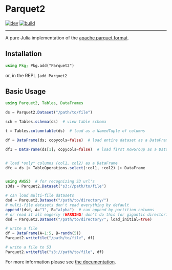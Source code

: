 # Parquet2

[![dev](https://img.shields.io/badge/docs-latest-blue?style=for-the-badge&logo=julia)](https://ExpandingMan.gitlab.io/Parquet2.jl/)
[![build](https://img.shields.io/gitlab/pipeline/ExpandingMan/Parquet2.jl/master?style=for-the-badge)](https://gitlab.com/ExpandingMan/Parquet2.jl/-/pipelines)

----------------------------------------------------

A pure Julia implementation of the [apache parquet
format](https://github.com/apache/parquet-format).

## Installation
```julia
using Pkg; Pkg.add("Parquet2")
```
or, in the REPL `]add Parquet2`

## Basic Usage
```julia
using Parquet2, Tables, DataFrames

ds = Parquet2.Dataset("/path/to/file")

sch = Tables.schema(ds)  # view table schema

t = Tables.columntable(ds)  # load as a NamedTuple of columns

df = DataFrame(ds; copycols=false)  # load entire dataset as a DataFrame

df1 = DataFrame(ds[1]; copycols=false)  # load first RowGroup as a DataFrame


# load *only* columns (col1, col2) as a DataFrame
dfc = ds |> TableOperations.select(:col1, :col2) |> DataFrame


using AWSS3  # for recognizing S3 url's
s3ds = Parquet2.Dataset("s3://path/to/file")

# can load multi-file datasets
dsd = Parquet2.Dataset("/path/to/directory/")
# multi-file datasets don't read everything by default
append!(dsd, A="1", B="alpha")  # can append by partition columns
# or read it all eagerly (WARNING! don't do this for gigantic directories)
dsd = Parquet2.Dataset("/path/to/directory/"; load_initial=true)

# write a file
df = DataFrame(A=1:5, B=randn(5))
Parquet2.writefile("/path/to/file", df)

# write a file to S3
Parquet2.writefile("s3://path/to/file", df)
```

For more information please see [the documentation](https://ExpandingMan.gitlab.io/Parquet2.jl/).

